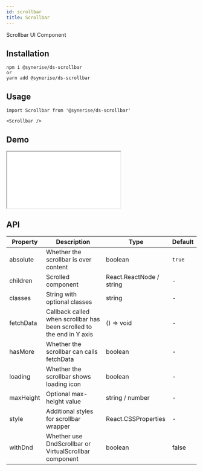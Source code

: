 ```yaml
---
id: scrollbar
title: Scrollbar
---
```


Scrollbar UI Component

## Installation

```
npm i @synerise/ds-scrollbar
or
yarn add @synerise/ds-scrollbar
```

## Usage

```
import Scrollbar from '@synerise/ds-scrollbar'

<Scrollbar />

```

## Demo

<iframe src="/storybook-static/iframe.html?id=components-scrollbar--default"></iframe>

## API

| Property  | Description                                                          | Type                     | Default |
|-----------|----------------------------------------------------------------------|--------------------------|---------|
| absolute  | Whether the scrollbar is over content                                | boolean                  | `true`  |
| children  | Scrolled component                                                   | React.ReactNode / string | -       |
| classes   | String with optional classes                                         | string                   | -       |
| fetchData | Callback called when scrollbar has been scrolled to the end in Y axis | () => void               | -       |
| hasMore   | Whether the scrollbar can calls fetchData                            | boolean                  | -       |
| loading   | Whether the scrollbar shows loading icon                             | boolean                  | -       |
| maxHeight | Optional max-height value                                            | string / number          | -       |
| style     | Additional styles for scrollbar wrapper                              | React.CSSProperties      | -       |
| withDnd   | Whether use DndScrollbar or VirtualScrollbar component               | boolean                  | false   |
